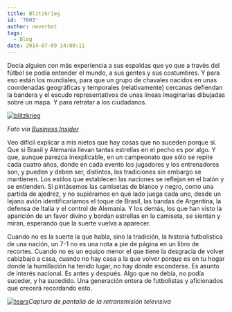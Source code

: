 ```yaml
---
title: Blitzkrieg
id: '7003'
author: neverbot
tags:
  - Blog
date: 2014-07-09 14:09:11
---
```


Decía alguien con más experiencia a sus espaldas que yo que a través del fútbol se podía entender el mundo, a sus gentes y sus costumbres. Y para eso están los mundiales, para que un grupo de chavales nacidos en unas coordenadas geográficas y temporales (relativamente) cercanas defiendan la bandera y el escudo representativos de unas líneas imaginarias dibujadas sobre un mapa. Y para retratar a los ciudadanos.

[![blitzkrieg](./blitzkrieg.jpg)](http://localhost:8000/wp-content/uploads/2014/07/blitzkrieg.jpg)

_Foto vía [Business Insider](http://www.businessinsider.com/photos-brazil-loss-germany-2014-7)_

Veo difícil explicar a mis nietos que hay cosas que no suceden porque sí. Que si Brasil y Alemania llevan tantas estrellas en el pecho es por algo. Y que, aunque parezca inexplicable, en un campeonato que sólo se repite cada cuatro años, donde en cada evento los jugadores y los entrenadores son, y pueden y deben ser, distintos, las tradiciones sin embargo se mantienen. Los estilos que establecen las naciones se reflejan en el balón y se entienden. Si pintásemos las camisetas de blanco y negro, como una partida de ajedrez, y no supiéramos en qué lado juega cada uno, desde un lejano avión identificaríamos el toque de Brasil, las bandas de Argentina, la defensa de Italia y el control de Alemania. Y los demás, los que han visto la aparición de un favor divino y bordan estrellas en la camiseta, se sientan y miran, esperando que la suerte vuelva a aparecer.

Cuando no es la suerte la que habla, sino la tradición, la historia futbolística de una nación, un 7-1 no es una nota a pie de página en un libro de recortes. Cuando no es un equipo menor el que tiene la desgracia de volver cabizbajo a casa, cuando no hay casa a la que volver porque es en tu hogar donde la humillación ha tenido lugar, no hay dónde esconderse. Es asunto de interés nacional. Es antes y después. Algo que no debía, no podía suceder, y ha sucedido. Una generación entera de futbolistas y aficionados que crecerá recordando esto.

[![tears](./tears.jpg)](http://localhost:8000/wp-content/uploads/2014/07/tears.jpg)_Captura de pantalla de la retransmisión televisiva_